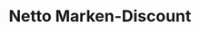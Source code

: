 ---
title: "Netto Marken-Discount"
url: /leipzig/netto-marken-discount-hornstrasse/
shop: Supermarkt
---
